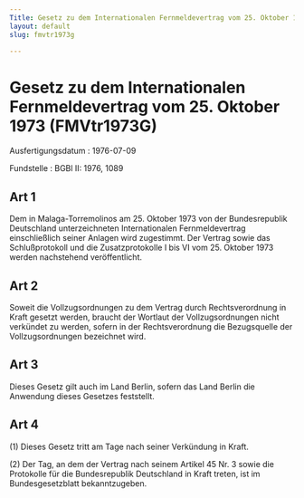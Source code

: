 ```yaml
---
Title: Gesetz zu dem Internationalen Fernmeldevertrag vom 25. Oktober 1973
layout: default
slug: fmvtr1973g

---
```


# Gesetz zu dem Internationalen Fernmeldevertrag vom 25. Oktober 1973 (FMVtr1973G)

Ausfertigungsdatum
:   1976-07-09

Fundstelle
:   BGBl II: 1976, 1089



## Art 1

Dem in Malaga-Torremolinos am 25. Oktober 1973 von der Bundesrepublik
Deutschland unterzeichneten Internationalen Fernmeldevertrag
einschließlich seiner Anlagen wird zugestimmt. Der Vertrag sowie das
Schlußprotokoll und die Zusatzprotokolle I bis VI vom 25. Oktober 1973
werden nachstehend veröffentlicht.


## Art 2

Soweit die Vollzugsordnungen zu dem Vertrag durch Rechtsverordnung in
Kraft gesetzt werden, braucht der Wortlaut der Vollzugsordnungen nicht
verkündet zu werden, sofern in der Rechtsverordnung die Bezugsquelle
der Vollzugsordnungen bezeichnet wird.


## Art 3

Dieses Gesetz gilt auch im Land Berlin, sofern das Land Berlin die
Anwendung dieses Gesetzes feststellt.


## Art 4

(1) Dieses Gesetz tritt am Tage nach seiner Verkündung in Kraft.

(2) Der Tag, an dem der Vertrag nach seinem Artikel 45 Nr. 3 sowie die
Protokolle für die Bundesrepublik Deutschland in Kraft treten, ist im
Bundesgesetzblatt bekanntzugeben.

